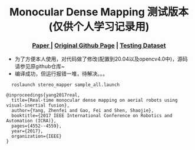  [comment]: <> (# Monocular Dense Mapping)

 <h1 align="center"> Monocular Dense Mapping 测试版本 (仅供个人学习记录用)
  </h1>


[comment]: <> (  <h2 align="center">PAPER</h2>)
  <h3 align="center">
  <a href="https://raw.githubusercontent.com/dvorak0/VI-MEAN/master/ICRA17_1095_MS.pdf">Paper </a> 
  | <a href="https://github.com/dvorak0/VI-MEAN">Original Github Page</a>
  | <a href="https://github.com/arclab-hku/Event_based_VO-VIO-SLAM?tab=readme-ov-file#5-evi-sam">Testing Dataset</a>
  </h3>
  <div align="center"></div>

  * 为了方便本人使用，对代码做了修改(配置到20.04以及opencv4.0中)，源码请参见原github仓库~
  * 编译成功，但运行报错一堆，待解决。。。

~~~
  roslaunch stereo_mapper sample_all.launch
~~~

~~~
@inproceedings{yang2017real,
  title={Real-time monocular dense mapping on aerial robots using visual-inertial fusion},
  author={Yang, Zhenfei and Gao, Fei and Shen, Shaojie},
  booktitle={2017 IEEE International Conference on Robotics and Automation (ICRA)},
  pages={4552--4559},
  year={2017},
  organization={IEEE}
}
~~~